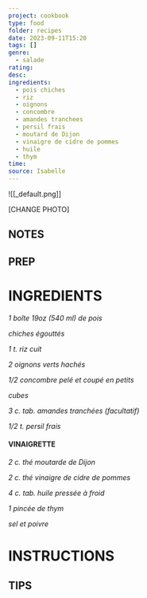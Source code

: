```yaml
---
project: cookbook
type: food
folder: recipes
date: 2023-09-11T15:20
tags: []
genre:
  - salade
rating: 
desc: 
ingredients:
  - pois chiches
  - riz
  - oignons
  - concombre
  - amandes tranchees
  - persil frais
  - moutard de Dijon
  - vinaigre de cidre de pommes
  - huile
  - thym
time: 
source: Isabelle
---
```


![[_default.png]]

[CHANGE PHOTO]


## NOTES




## PREP


# INGREDIENTS

_1 boîte 19oz (540 ml) de pois_

_chiches égouttés_

_1 t. riz cuit_

_2 oignons verts hachés_

_1/2 concombre pelé et coupé en petits_

_cubes_

_3 c. tab. amandes tranchées (facultatif)_

_1/2 t. persil frais_


#### VINAIGRETTE

_2 c. thé moutarde de Dijon_

_2 c. thé vinaigre de cidre de pommes_

_4 c. tab. huile pressée à froid_

_1 pincée de thym_

_sel et poivre_



# INSTRUCTIONS


## TIPS



